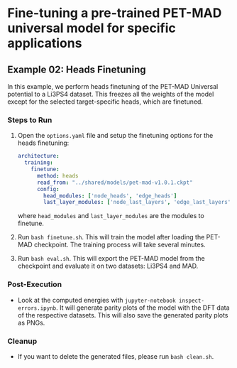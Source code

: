 # Fine-tuning a pre-trained PET-MAD universal model for specific applications

## Example 02: Heads Finetuning

In this example, we perform heads finetuning of the PET-MAD Universal potential to a Li3PS4 dataset. This freezes all the
weights of the model except for the selected target-specific heads, which are finetuned.

### Steps to Run
1. Open the `options.yaml` file and setup the finetuning options for the heads 
   finetuning:

   ```yaml
   architecture:
     training:
       finetune:
         method: heads
         read_from: "../shared/models/pet-mad-v1.0.1.ckpt"
         config:
           head_modules: ['node_heads', 'edge_heads']
           last_layer_modules: ['node_last_layers', 'edge_last_layers']
   ```

   where `head_modules` and `last_layer_modules` are the modules to finetune.

2. Run `bash finetune.sh`. This will train the model after loading the PET-MAD checkpoint. The training process will take several minutes. 
3. Run `bash eval.sh`. This will export the PET-MAD model from the checkpoint and evaluate it on two datasets: Li3PS4 and MAD.

### Post-Execution
- Look at the computed energies with `jupyter-notebook inspect-errors.ipynb`. It will generate parity plots of the model with the DFT data of the respective datasets. This will also save the generated parity plots as PNGs.

### Cleanup
- If you want to delete the generated files, please run `bash clean.sh`.

